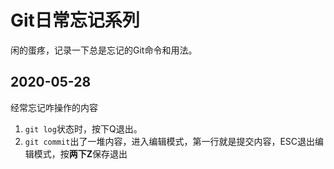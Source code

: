 # Git日常忘记系列
闲的蛋疼，记录一下总是忘记的Git命令和用法。
## 2020-05-28
经常忘记咋操作的内容
1. `git log`状态时，按下Q退出。
2. `git commit`出了一堆内容，进入编辑模式，第一行就是提交内容，ESC退出编辑模式，按**两下Z**保存退出
